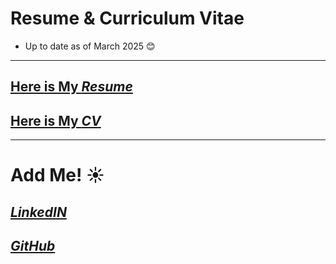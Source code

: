 #  Resume & Curriculum Vitae
- Up to date as of March 2025 😊
---

## [Here is My ***Resume***](https://github.com/angelesmarinbatana/CV-and-Resume/blob/main/Resume/Resume_AngelesMarinBatana.pdf)

## [Here is My ***CV***](https://github.com/angelesmarinbatana/CV-and-Resume/blob/main/CV/CV_AngelesMarinBatana.pdf)
---

# Add Me! ☀️

## [***LinkedIN***](https://www.linkedin.com/in/angeles-marin-batana/) 
## [***GitHub***](https://github.com/angelesmarinbatana)

